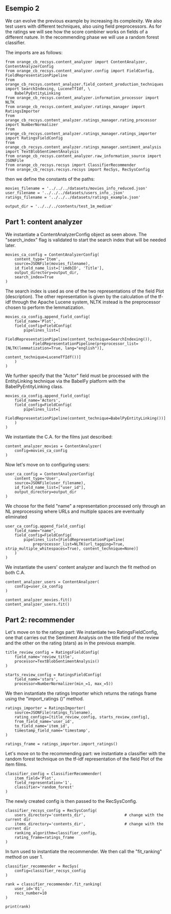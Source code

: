 ## Esempio 2

We can evolve the previous example by increasing its complexity. We also test users with different techniques, also using field preprocessors. As for the ratings we will see how the score combiner works on fields of a different nature. In the recommending phase we will use a random forest classifier.

The imports are as follows:
```
from orange_cb_recsys.content_analyzer import ContentAnalyzer, ContentAnalyzerConfig
from orange_cb_recsys.content_analyzer.config import FieldConfig, FieldRepresentationPipeline
from orange_cb_recsys.content_analyzer.field_content_production_techniques import SearchIndexing, LuceneTfIdf, \
    BabelPyEntityLinking
from orange_cb_recsys.content_analyzer.information_processor import NLTK
from orange_cb_recsys.content_analyzer.ratings_manager import RatingsImporter
from orange_cb_recsys.content_analyzer.ratings_manager.rating_processor import NumberNormalizer
from orange_cb_recsys.content_analyzer.ratings_manager.ratings_importer import RatingsFieldConfig
from orange_cb_recsys.content_analyzer.ratings_manager.sentiment_analysis import TextBlobSentimentAnalysis
from orange_cb_recsys.content_analyzer.raw_information_source import JSONFile
from orange_cb_recsys.recsys import ClassifierRecommender
from orange_cb_recsys.recsys.recsys import RecSys, RecSysConfig
```

then we define the constants of the paths:
```
movies_filename = '../../../datasets/movies_info_reduced.json'
user_filename = '../../../datasets/users_info_.json'
ratings_filename = '../../../datasets/ratings_example.json'

output_dir = '../../../contents/test_1m_medium'
```

## Part 1: content analyzer

We instantiate a ContentAnalyzerConfig object as seen above. The "search_index" flag is validated to start the search index that will be needed later.
```
movies_ca_config = ContentAnalyzerConfig(
    content_type='Item',
    source=JSONFile(movies_filename),
    id_field_name_list=['imdbID', 'Title'],
    output_directory=output_dir,
    search_index=True
)
```

The search index is used as one of the two representations of the field Plot (description). The other representation is given by the calculation of the tf-idf through the Apache Lucene system, NLTK instead is the preprocessor chosen to perform the lemmatization.
```
movies_ca_config.append_field_config(
    field_name='Plot',
    field_config=FieldConfig(
        pipelines_list=[
            FieldRepresentationPipeline(content_technique=SearchIndexing()),
            FieldRepresentationPipeline(preprocessor_list=[NLTK(lemmatization=True, lang="english")],
                                        content_technique=LuceneTfIdf())]
    )
)
```

We further specify that the "Actor" field must be processed with the EntityLinking technique via the BabelFy platform with the BabelPyEntityLinking class.
```
movies_ca_config.append_field_config(
    field_name='Actors',
    field_config=FieldConfig(
        pipelines_list=[
            FieldRepresentationPipeline(content_technique=BabelPyEntityLinking())]
    )
)
```

We instantiate the C.A. for the films just described:
```
content_analyzer_movies = ContentAnalyzer(
    config=movies_ca_config
)
```

Now let's move on to configuring users:
```
user_ca_config = ContentAnalyzerConfig(
    content_type='User',
    source=JSONFile(user_filename),
    id_field_name_list=["user_id"],
    output_directory=output_dir
)
```

We choose for the field "name" a representation processed only through an NL preprocessing where URLs and multiple spaces are eventually eliminated
```
user_ca_config.append_field_config(
    field_name="name",
    field_config=FieldConfig(
        pipelines_list=[FieldRepresentationPipeline(
            preprocessor_list=NLTK(url_tagging=True, strip_multiple_whitespaces=True), content_technique=None)]
    )
)
```

We instantiate the users' content analyzer and launch the fit method on both C.A.
```
content_analyzer_users = ContentAnalyzer(
    config=user_ca_config
)

content_analyzer_movies.fit()
content_analyzer_users.fit()
```

## Part 2: recommender

Let's move on to the ratings part: We instantiate two RatingsFieldConfig, one that carries out the Sentiment Analysis on the title field of the review and the other on the rating (stars) as in the previous example.
```
title_review_config = RatingsFieldConfig(
    field_name='review_title',
    processor=TextBlobSentimentAnalysis()
)

starts_review_config = RatingsFieldConfig(
    field_name='stars',
    processor=NumberNormalizer(min_=1, max_=5))
```

We then instantiate the ratings Importer which returns the ratings frame using the "import_ratings ()" method.
```
ratings_importer = RatingsImporter(
    source=JSONFile(ratings_filename),
    rating_configs=[title_review_config, starts_review_config],
    from_field_name='user_id',
    to_field_name='item_id',
    timestamp_field_name='timestamp',
)

ratings_frame = ratings_importer.import_ratings()
```

Let's move on to the recommending part: we instantiate a classifier with the random forest technique on the tf-idf representation of the field Plot of the item films.
```
classifier_config = ClassifierRecommender(
    item_field='Plot',
    field_representation='1',
    classifier='random_forest'
)
```

The newly created config is then passed to the RecSysConfig.
```
classifier_recsys_config = RecSysConfig(
    users_directory='contents_dir',                 # change with the current dir
    items_directory='contents_dir',                 # change with the current dir 
    ranking_algorithm=classifier_config,
    rating_frame=ratings_frame
)
```

In turn used to instantiate the recommender. We then call the "fit_ranking" method on user 1.
```
classifier_recommender = RecSys(
    config=classifier_recsys_config
)

rank = classifier_recommender.fit_ranking(
    user_id='01',
    recs_number=10
)

print(rank)
```

